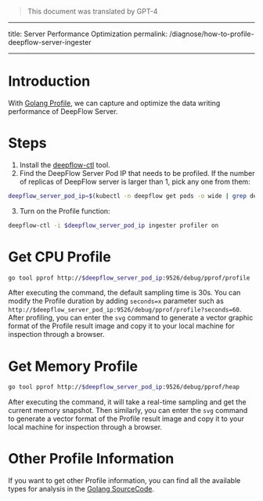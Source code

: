 > This document was translated by GPT-4

---

title: Server Performance Optimization
permalink: /diagnose/how-to-profile-deepflow-server-ingester

---

# Introduction

With [Golang Profile](https://go.dev/blog/pprof), we can capture and optimize the data writing performance of DeepFlow Server.

# Steps

1. Install the [deepflow-ctl](../ce-install/upgrade/#%E5%8D%87%E7%BA%A7-deepflow-cli) tool.
2. Find the DeepFlow Server Pod IP that needs to be profiled. If the number of replicas of DeepFlow server is larger than 1, pick any one from them:

```bash
deepflow_server_pod_ip=$(kubectl -n deepflow get pods -o wide | grep deepflow-server | awk '{print $6}')
```

3. Turn on the Profile function:

```bash
deepflow-ctl -i $deepflow_server_pod_ip ingester profiler on
```

# Get CPU Profile

```bash
go tool pprof http://$deepflow_server_pod_ip:9526/debug/pprof/profile
```

After executing the command, the default sampling time is 30s. You can modify the Profile duration by adding `seconds=x` parameter such as `http://$deepflow_server_pod_ip:9526/debug/pprof/profile?seconds=60`. After profiling, you can enter the `svg` command to generate a vector graphic format of the Profile result image and copy it to your local machine for inspection through a browser.

# Get Memory Profile

```bash
go tool pprof http://$deepflow_server_pod_ip:9526/debug/pprof/heap
```

After executing the command, it will take a real-time sampling and get the current memory snapshot. Then similarly, you can enter the `svg` command to generate a vector format of the Profile result image and copy it to your local machine for inspection through a browser.

# Other Profile Information

If you want to get other Profile information, you can find all the available types for analysis in the [Golang SourceCode](https://github.com/golang/go/blob/master/src/net/http/pprof/pprof.go#L350).
